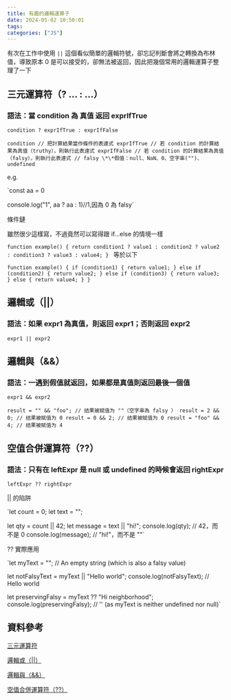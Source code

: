 ```yaml
---
title: 有趣的邏輯運算子
date: 2024-05-02 10:50:01
tags:
categories: ["JS"]
---
```


有次在工作中使用 `||` 這個看似簡單的邏輯符號，卻忘記判斷會將之轉換為布林值，導致原本 0 是可以接受的，卻無法被返回，因此把幾個常用的邏輯運算子整理了一下

## 三元運算符（? … : …）

### 語法：當 condition 為 真值 返回 exprIfTrue

`condition ? exprIfTrue : exprIfFalse`

`condition // 把計算結果當作條件的表達式
exprIfTrue // 若 condition 的計算結果為真值（truthy），則執行此表達式
exprIfFalse // 若 condition 的計算結果為真值（falsy），則執行此表達式
// falsy
\*\*假值：null、NaN、0、空字串("")、undefined`

e.g.

`const aa = 0

console.log("1", aa ? aa : 1)//1,因為 0 為 falsy`

條件鏈

雖然很少這樣寫，不過竟然可以寫得跟 if…else 的情境一樣

`function example() {
return condition1
? value1
: condition2
? value2
: condition3
? value3
: value4;
}
`
等於以下

`function example() {
if (condition1) {
return value1;
} else if (condition2) {
return value2;
} else if (condition3) {
return value3;
} else {
return value4;
}
}
`

## 邏輯或（||）

### 語法：如果 expr1 為真值，則返回 expr1；否則返回 expr2

`expr1 || expr2`

## 邏輯與（&&）

### 語法：一遇到假值就返回，如果都是真值則返回最後一個值

`expr1 && expr2`

`result = "" && "foo"; // 结果被赋值为 ""（空字串為 falsy ）
result = 2 && 0; // 结果被赋值为 0
result = 0 && 2; // 结果被赋值为 0
result = "foo" && 4; // 结果被赋值为 4`

## 空值合併運算符（??）

### 語法：只有在 leftExpr 是 null 或 undefined 的時候會返回 rightExpr

`leftExpr ?? rightExpr`

|| 的陷阱

`let count = 0;
let text = "";

let qty = count || 42;
let message = text || "hi!";
console.log(qty); // 42，而不是 0
console.log(message); // "hi!"，而不是 ""`

?? 實際應用

`let myText = ""; // An empty string (which is also a falsy value)

let notFalsyText = myText || "Hello world";
console.log(notFalsyText); // Hello world

let preservingFalsy = myText ?? "Hi neighborhood";
console.log(preservingFalsy); // '' (as myText is neither undefined nor null)`

## 資料參考

[三元運算符](https://developer.mozilla.org/zh-CN/docs/Web/JavaScript/Reference/Operators/Conditional_operator)

[邏輯或（||）](https://developer.mozilla.org/zh-CN/docs/Web/JavaScript/Reference/Operators/Logical_OR)

[邏輯與（&&）](https://developer.mozilla.org/zh-CN/docs/Web/JavaScript/Reference/Operators/Logical_AND)

[空值合併運算符（??）](https://developer.mozilla.org/zh-CN/docs/Web/JavaScript/Reference/Operators/Nullish_coalescing)
